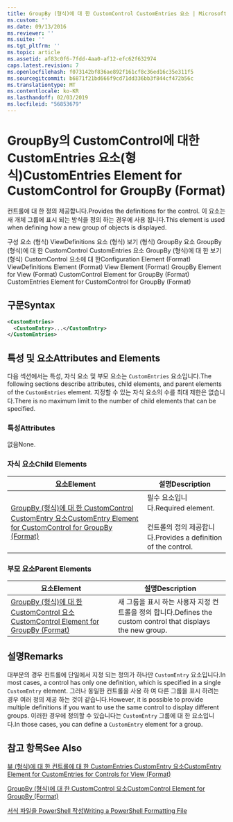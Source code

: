 ```yaml
---
title: GroupBy (형식)에 대 한 CustomControl CustomEntries 요소 | Microsoft Docs
ms.custom: ''
ms.date: 09/13/2016
ms.reviewer: ''
ms.suite: ''
ms.tgt_pltfrm: ''
ms.topic: article
ms.assetid: af83c0f6-7fdd-4aa0-af12-efc62f632974
caps.latest.revision: 7
ms.openlocfilehash: f073142bf836ae892f161cf8c36ed16c35e311f5
ms.sourcegitcommit: b6871f21bd666f9cd71dd336bb3f844cf472b56c
ms.translationtype: MT
ms.contentlocale: ko-KR
ms.lasthandoff: 02/03/2019
ms.locfileid: "56853679"
---
```

# <a name="customentries-element-for-customcontrol-for-groupby-format"></a><span data-ttu-id="fa466-102">GroupBy의 CustomControl에 대한 CustomEntries 요소(형식)</span><span class="sxs-lookup"><span data-stu-id="fa466-102">CustomEntries Element for CustomControl for GroupBy (Format)</span></span>

<span data-ttu-id="fa466-103">컨트롤에 대 한 정의 제공합니다.</span><span class="sxs-lookup"><span data-stu-id="fa466-103">Provides the definitions for the control.</span></span> <span data-ttu-id="fa466-104">이 요소는 새 개체 그룹에 표시 되는 방식을 정의 하는 경우에 사용 됩니다.</span><span class="sxs-lookup"><span data-stu-id="fa466-104">This element is used when defining how a new group of objects is displayed.</span></span>

<span data-ttu-id="fa466-105">구성 요소 (형식) ViewDefinitions 요소 (형식) 보기 (형식) GroupBy 요소 GroupBy (형식)에 대 한 CustomControl CustomEntries 요소 GroupBy (형식)에 대 한 보기 (형식) CustomControl 요소에 대 한</span><span class="sxs-lookup"><span data-stu-id="fa466-105">Configuration Element (Format) ViewDefinitions Element (Format) View Element (Format) GroupBy Element for View (Format) CustomControl Element for GroupBy (Format) CustomEntries Element for CustomControl for GroupBy (Format)</span></span>

## <a name="syntax"></a><span data-ttu-id="fa466-106">구문</span><span class="sxs-lookup"><span data-stu-id="fa466-106">Syntax</span></span>

```xml
<CustomEntries>
  <CustomEntry>...</CustomEntry>
</CustomEntries>
```

## <a name="attributes-and-elements"></a><span data-ttu-id="fa466-107">특성 및 요소</span><span class="sxs-lookup"><span data-stu-id="fa466-107">Attributes and Elements</span></span>

<span data-ttu-id="fa466-108">다음 섹션에서는 특성, 자식 요소 및 부모 요소는 `CustomEntries` 요소입니다.</span><span class="sxs-lookup"><span data-stu-id="fa466-108">The following sections describe attributes, child elements, and parent elements of the `CustomEntries` element.</span></span> <span data-ttu-id="fa466-109">지정할 수 있는 자식 요소의 수를 최대 제한은 없습니다.</span><span class="sxs-lookup"><span data-stu-id="fa466-109">There is no maximum limit to the number of child elements that can be specified.</span></span>

### <a name="attributes"></a><span data-ttu-id="fa466-110">특성</span><span class="sxs-lookup"><span data-stu-id="fa466-110">Attributes</span></span>

<span data-ttu-id="fa466-111">없음</span><span class="sxs-lookup"><span data-stu-id="fa466-111">None.</span></span>

### <a name="child-elements"></a><span data-ttu-id="fa466-112">자식 요소</span><span class="sxs-lookup"><span data-stu-id="fa466-112">Child Elements</span></span>

|<span data-ttu-id="fa466-113">요소</span><span class="sxs-lookup"><span data-stu-id="fa466-113">Element</span></span>|<span data-ttu-id="fa466-114">설명</span><span class="sxs-lookup"><span data-stu-id="fa466-114">Description</span></span>|
|-------------|-----------------|
|[<span data-ttu-id="fa466-115">GroupBy (형식)에 대 한 CustomControl CustomEntry 요소</span><span class="sxs-lookup"><span data-stu-id="fa466-115">CustomEntry Element for CustomControl for GroupBy (Format)</span></span>](./customentry-element-for-customcontrol-for-groupby-format.md)|<span data-ttu-id="fa466-116">필수 요소입니다.</span><span class="sxs-lookup"><span data-stu-id="fa466-116">Required element.</span></span><br /><br /> <span data-ttu-id="fa466-117">컨트롤의 정의 제공합니다.</span><span class="sxs-lookup"><span data-stu-id="fa466-117">Provides a definition of the control.</span></span>|

### <a name="parent-elements"></a><span data-ttu-id="fa466-118">부모 요소</span><span class="sxs-lookup"><span data-stu-id="fa466-118">Parent Elements</span></span>

|<span data-ttu-id="fa466-119">요소</span><span class="sxs-lookup"><span data-stu-id="fa466-119">Element</span></span>|<span data-ttu-id="fa466-120">설명</span><span class="sxs-lookup"><span data-stu-id="fa466-120">Description</span></span>|
|-------------|-----------------|
|[<span data-ttu-id="fa466-121">GroupBy (형식)에 대 한 CustomControl 요소</span><span class="sxs-lookup"><span data-stu-id="fa466-121">CustomControl Element for GroupBy (Format)</span></span>](./customcontrol-element-for-groupby-format.md)|<span data-ttu-id="fa466-122">새 그룹을 표시 하는 사용자 지정 컨트롤을 정의 합니다.</span><span class="sxs-lookup"><span data-stu-id="fa466-122">Defines the custom control that displays the new group.</span></span>|

## <a name="remarks"></a><span data-ttu-id="fa466-123">설명</span><span class="sxs-lookup"><span data-stu-id="fa466-123">Remarks</span></span>

<span data-ttu-id="fa466-124">대부분의 경우 컨트롤에 단일에서 지정 되는 정의가 하나만 `CustomEntry` 요소입니다.</span><span class="sxs-lookup"><span data-stu-id="fa466-124">In most cases, a control has only one definition, which is specified in a single `CustomEntry` element.</span></span> <span data-ttu-id="fa466-125">그러나 동일한 컨트롤을 사용 하 여 다른 그룹을 표시 하려는 경우 여러 정의 제공 하는 것이 같습니다.</span><span class="sxs-lookup"><span data-stu-id="fa466-125">However, it is possible to provide multiple definitions if you want to use the same control to display different groups.</span></span> <span data-ttu-id="fa466-126">이러한 경우에 정의할 수 있습니다는 `CustomEntry` 그룹에 대 한 요소입니다.</span><span class="sxs-lookup"><span data-stu-id="fa466-126">In those cases, you can define a `CustomEntry` element for a group.</span></span>

## <a name="see-also"></a><span data-ttu-id="fa466-127">참고 항목</span><span class="sxs-lookup"><span data-stu-id="fa466-127">See Also</span></span>

[<span data-ttu-id="fa466-128">뷰 (형식)에 대 한 컨트롤에 대 한 CustomEntries CustomEntry 요소</span><span class="sxs-lookup"><span data-stu-id="fa466-128">CustomEntry Element for CustomEntries for Controls for View (Format)</span></span>](./customentry-element-for-customentries-for-controls-for-view-format.md)

[<span data-ttu-id="fa466-129">GroupBy (형식)에 대 한 CustomControl 요소</span><span class="sxs-lookup"><span data-stu-id="fa466-129">CustomControl Element for GroupBy (Format)</span></span>](./customcontrol-element-for-groupby-format.md)

[<span data-ttu-id="fa466-130">서식 파일을 PowerShell 작성</span><span class="sxs-lookup"><span data-stu-id="fa466-130">Writing a PowerShell Formatting File</span></span>](./writing-a-powershell-formatting-file.md)
